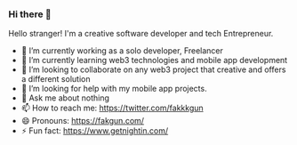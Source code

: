 ### Hi there 👋

Hello stranger!
I'm a creative software developer and tech Entrepreneur.

- 🔭 I’m currently working as a solo developer, Freelancer
- 🌱 I’m currently learning web3 technologies and mobile app development
- 👯 I’m looking to collaborate on any web3 project that creative and offers a different solution
- 🤔 I’m looking for help with my mobile app projects.
- 💬 Ask me about nothing
- 📫 How to reach me: https://twitter.com/fakkkgun
- 😄 Pronouns: https://fakgun.com/
- ⚡ Fun fact: https://www.getnightin.com/

